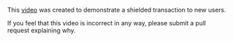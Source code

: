 This [video](https://youtu.be/9WJSMxag2I) was created to demonstrate a shielded transaction to new users.

If you feel that this video is incorrect in any way, please submit a pull request explaining why.
